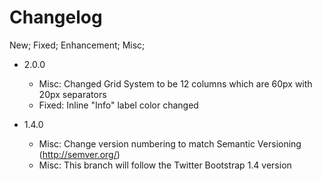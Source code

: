 # Changelog

New; Fixed; Enhancement; Misc; 

* 2.0.0
  * Misc: Changed Grid System to be 12 columns which are 60px with 20px separators
  * Fixed: Inline "Info" label color changed 

* 1.4.0
  * Misc: Change version numbering to match Semantic Versioning (http://semver.org/)
  * Misc: This branch will follow the Twitter Bootstrap 1.4 version